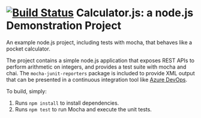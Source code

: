 [![Build Status](https://dev.azure.com/aguiarluciano/Integrating%20External%20Source%20Control%20with%20Azure%20Pipelines/_apis/build/status%2Flucianoaguiar07.calculator?branchName=master)](https://dev.azure.com/aguiarluciano/Integrating%20External%20Source%20Control%20with%20Azure%20Pipelines/_build/latest?definitionId=7&branchName=master)
Calculator.js: a node.js Demonstration Project
==============================================
An example node.js project, including tests with mocha, that behaves like
a pocket calculator.

The project contains a simple node.js application that exposes REST APIs
to perform arithmetic on integers, and provides a test suite with mocha
and chai.  The `mocha-junit-reporters` package is included to provide XML
output that can be presented in a continuous integration tool like
[Azure DevOps](https://azure.com/devops).

To build, simply:

1. Runs `npm install` to install dependencies.
2. Runs `npm test` to run Mocha and execute the unit tests.


